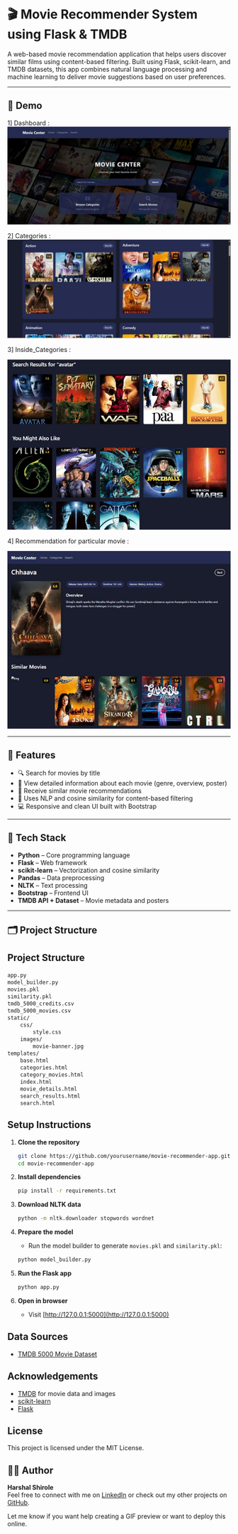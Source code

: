 # 🎬 Movie Recommender System using Flask & TMDB

A web-based movie recommendation application that helps users discover similar films using content-based filtering. Built using Flask, scikit-learn, and TMDB datasets, this app combines natural language processing and machine learning to deliver movie suggestions based on user preferences.

---

## 📸 Demo
1] Dashboard :
![App Screenshot](static/images/Dashboard.jpeg)

2] Categories :
![App Screenshot](static/images/categories.jpeg)

3] Inside_Categories :

![App Screenshot](static/images/inside_categories.jpeg)

4] Recommendation for particular movie  :

![App Screenshot](static/images/Recommendation.jpeg)


---

## 🚀 Features

- 🔍 Search for movies by title
- 📄 View detailed information about each movie (genre, overview, poster)
- 🎯 Receive similar movie recommendations
- 🤖 Uses NLP and cosine similarity for content-based filtering
- 💻 Responsive and clean UI built with Bootstrap

---

## 🧠 Tech Stack

- **Python** – Core programming language
- **Flask** – Web framework
- **scikit-learn** – Vectorization and cosine similarity
- **Pandas** – Data preprocessing
- **NLTK** – Text processing
- **Bootstrap** – Frontend UI
- **TMDB API + Dataset** – Movie metadata and posters

---

## 🗂️ Project Structure



## Project Structure

```
app.py
model_builder.py
movies.pkl
similarity.pkl
tmdb_5000_credits.csv
tmdb_5000_movies.csv
static/
    css/
        style.css
    images/
        movie-banner.jpg
templates/
    base.html
    categories.html
    category_movies.html
    index.html
    movie_details.html
    search_results.html
    search.html
```

## Setup Instructions

1. **Clone the repository**
    ```sh
    git clone https://github.com/yourusername/movie-recommender-app.git
    cd movie-recommender-app
    ```

2. **Install dependencies**
    ```sh
    pip install -r requirements.txt
    ```

3. **Download NLTK data**
    ```sh
    python -m nltk.downloader stopwords wordnet
    ```

4. **Prepare the model**
    - Run the model builder to generate `movies.pkl` and `similarity.pkl`:
    ```sh
    python model_builder.py
    ```

5. **Run the Flask app**
    ```sh
    python app.py
    ```

6. **Open in browser**
    - Visit [http://127.0.0.1:5000](http://127.0.0.1:5000)

## Data Sources

- [TMDB 5000 Movie Dataset](https://www.kaggle.com/datasets/tmdb/tmdb-movie-metadata)

## Acknowledgements

- [TMDB](https://www.themoviedb.org/) for movie data and images
- [scikit-learn](https://scikit-learn.org/)
- [Flask](https://flask.palletsprojects.com/)

## License

This project is licensed under the MIT License.




## 👨‍💻 Author

**Harshal Shirole**  
Feel free to connect with me on [LinkedIn](https://www.linkedin.com/in/harshal-shirole-742824278/) or check out my other projects on [GitHub](https://github.com/Harshal-2004).


Let me know if you want help creating a GIF preview or want to deploy this online.
